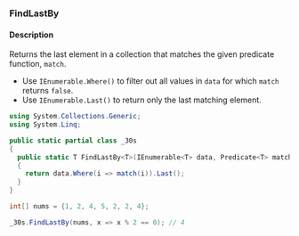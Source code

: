 ### FindLastBy

#### Description



Returns the last element in a collection that matches the given predicate function, `match`.

- Use `IEnumerable.Where()` to filter out all values in `data` for which `match` returns `false`.
- Use `IEnumerable.Last()` to return only the last matching element.

```csharp
using System.Collections.Generic;
using System.Linq;

public static partial class _30s 
{
  public static T FindLastBy<T>(IEnumerable<T> data, Predicate<T> match)
  {
    return data.Where(i => match(i)).Last();
  }
}
```

```csharp
int[] nums = {1, 2, 4, 5, 2, 2, 4};

_30s.FindLastBy(nums, x => x % 2 == 0); // 4
```
